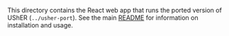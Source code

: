 This directory contains the React web app that runs the ported version of UShER (`../usher-port`). See the main [README](https://github.com/amkram/shusher/blob/master/README.md) for information on installation and usage.
